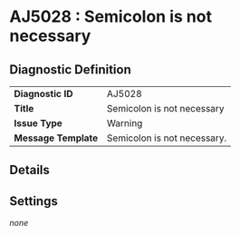 # AJ5028 : Semicolon is not necessary

## Diagnostic Definition

<table>
  <tr>
    <td class="header"><b>Diagnostic ID</b></td>
    <td>AJ5028</td>
  </tr>
  <tr>
    <td class="header"><b>Title</b></td>
    <td>Semicolon is not necessary</td>
  </tr>
  <tr>
    <td class="header"><b>Issue Type</b></td>
    <td>Warning</td>
  </tr>
  <tr>
    <td class="header"><b>Message Template</b></td>
    <td>Semicolon is not necessary.</td>
  </tr>
  
</table>

## Details



## Settings

*none*


